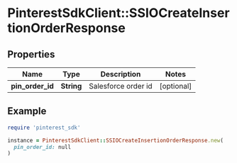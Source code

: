 # PinterestSdkClient::SSIOCreateInsertionOrderResponse

## Properties

| Name | Type | Description | Notes |
| ---- | ---- | ----------- | ----- |
| **pin_order_id** | **String** | Salesforce order id | [optional] |

## Example

```ruby
require 'pinterest_sdk'

instance = PinterestSdkClient::SSIOCreateInsertionOrderResponse.new(
  pin_order_id: null
)
```

